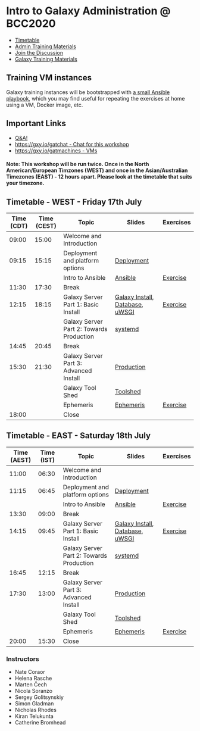 # Intro to Galaxy Administration @ BCC2020

- [Timetable](#timetable)
- [Admin Training Materials](https://training.galaxyproject.org/training-material/topics/admin/)
- [Join the Discussion](https://gitter.im/dagobah-training/Lobby)
- [Galaxy Training Materials](https://training.galaxyproject.org/)

## Training VM instances

Galaxy training instances will be bootstrapped with [a small Ansible playbook](/bootstrap-instances), which you may find useful for repeating the exercises at home using a VM, Docker image, etc.

## Important Links

- [Q&A!](https://docs.google.com/document/d/1mmhZRpV4XQnMB5UoPGDw0qT8I3oF2DIEYPxvPH4tDz0/edit#)
- [https://gxy.io/gatchat - Chat for this workshop](https://gxy.io/gatchat)
- [https://gxy.io/gatmachines - VMs](https://gxy.io/gatmachines)

#### Note: This workshop will be run twice. Once in the North American/European Timzones (WEST) and once in the Asian/Australian Timezones (EAST) - 12 hours apart. Please look at the timetable that suits your timezone.

## Timetable - WEST - Friday 17th July

| **Time** (CDT) | **Time** (CEST) |  **Topic**                                | **Slides**                                                                            | **Exercises**                  |
| --------       | --------        |  ---------                                | ---------                                                                             | -----------                    |
| 09:00          | 15:00           |  Welcome and Introduction                 |                                                                                       |                                |
| 09:15          | 15:15           |  Deployment and platform options          | [Deployment][deployment-slides]                                                       |                                |
|                |                 |  Intro to Ansible                         | [Ansible][ansible-slides]                                                             | [Exercise][ansible-exercise]   |
| 11:30          | 17:30           |  Break                                    |                                                                                       |                                |
| 12:15          | 18:15           |  Galaxy Server Part 1: Basic Install      | [Galaxy Install][ansible-galaxy-slides], [Database][db-slides], [uWSGI][uwsgi-slides] | [Exercise][ansible-galaxy]     |
|                |                 |  Galaxy Server Part 2: Towards Production | [systemd][systemd-slides]                                                             |                                |
| 14:45          | 20:45           |  Break                                    |                                                                                       |                                |
| 15:30          | 21:30           |  Galaxy Server Part 3: Advanced Install   | [Production][production-slides]                                                       |                                |
|                |                 |  Galaxy Tool Shed                         | [Toolshed][toolshed-slides]                                                           |                                |
|                |                 |  Ephemeris                                | [Ephemeris][ephemeris-slides]                                                         | [Exercise][ephemeris-exercise] |
| 18:00          |                 |  Close                                    |                                                                                       |                                |

## Timetable - EAST - Saturday 18th July

| **Time** (AEST) | **Time** (IST) |  **Topic**                                | **Slides**                                                                            | **Exercises**                  |
| --------       | --------        |  ---------                                | ---------                                                                             | -----------                    |
| 11:00          | 06:30           |  Welcome and Introduction                 |                                                                                       |                                |
| 11:15          | 06:45           |  Deployment and platform options          | [Deployment][deployment-slides]                                                       |                                |
|                |                 |  Intro to Ansible                         | [Ansible][ansible-slides]                                                             | [Exercise][ansible-exercise]   |
| 13:30          | 09:00           |  Break                                    |                                                                                       |                                |
| 14:15          | 09:45           |  Galaxy Server Part 1: Basic Install      | [Galaxy Install][ansible-galaxy-slides], [Database][db-slides], [uWSGI][uwsgi-slides] | [Exercise][ansible-galaxy]     |
|                |                 |  Galaxy Server Part 2: Towards Production | [systemd][systemd-slides]                                                             |                                |
| 16:45          | 12:15           |  Break                                    |                                                                                       |                                |
| 17:30          | 13:00           |  Galaxy Server Part 3: Advanced Install   | [Production][production-slides]                                                       |                                |
|                |                 |  Galaxy Tool Shed                         | [Toolshed][toolshed-slides]                                                           |                                |
|                |                 |  Ephemeris                                | [Ephemeris][ephemeris-slides]                                                         | [Exercise][ephemeris-exercise] |
| 20:00          | 15:30           |  Close                                    |                                                                                       |                                |

[deployment-slides]:     https://training.galaxyproject.org/training-material/topics/admin/slides/introduction.html
[ansible-slides]:        https://training.galaxyproject.org/training-material/topics/admin/tutorials/ansible/slides.html
[ansible-exercise]:      https://training.galaxyproject.org/training-material/topics/admin/tutorials/ansible/tutorial.html#your-first-playbook-and-first-role
[ansible-galaxy-slides]: https://training.galaxyproject.org/training-material/topics/admin/tutorials/ansible-galaxy/slides.html
[ansible-galaxy]:        https://training.galaxyproject.org/training-material/topics/admin/tutorials/ansible-galaxy/tutorial.html
[db-slides]:             https://training.galaxyproject.org/training-material/topics/admin/tutorials/database/slides.html
[production-slides]:     https://training.galaxyproject.org/training-material/topics/admin/tutorials/production/slides.html
[uwsgi-slides]:          https://training.galaxyproject.org/training-material/topics/admin/tutorials/uwsgi/slides.html
[systemd-slides]:        https://training.galaxyproject.org/training-material/topics/admin/tutorials/systemd-supervisor/slides.html
[toolshed-slides]:       https://training.galaxyproject.org/training-material/topics/admin/tutorials/toolshed/slides.html
[ephemeris-slides]:      https://training.galaxyproject.org/training-material/topics/admin/tutorials/tool-management/slides.html
[ephemeris-exercise]:    https://training.galaxyproject.org/training-material/topics/admin/tutorials/tool-management/tutorial.html

### Instructors

* Nate Coraor
* Helena Rasche
* Marten Čech
* Nicola Soranzo
* Sergey Golitsynskiy
* Simon Gladman
* Nicholas Rhodes
* Kiran Telukunta
* Catherine Bromhead
